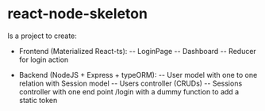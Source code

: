 # react-node-skeleton
Is a project to create:
- Frontend (Materialized React-ts):
-- LoginPage
-- Dashboard
-- Reducer for login action

- Backend (NodeJS + Express + typeORM):
-- User model with one to one relation with Session model
-- Users controller (CRUDs)
-- Sessions controller with one end point /login with a dummy function to add a static token
